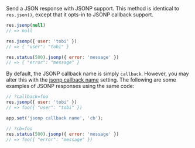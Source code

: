 Send a JSON response with JSONP support. This method is identical to `res.json()`, except that it opts-in to JSONP callback support.

```js
res.jsonp(null)
// => null

res.jsonp({ user: 'tobi' })
// => { "user": "tobi" }

res.status(500).jsonp({ error: 'message' })
// => { "error": "message" }
```

By default, the JSONP callback name is simply `callback`. However, you may alter this with the <a href="#app-settings">jsonp callback name</a> setting. The following are some examples of JSONP responses using the same code:

```js
// ?callback=foo
res.jsonp({ user: 'tobi' })
// => foo({ "user": "tobi" })

app.set('jsonp callback name', 'cb');

// ?cb=foo
res.status(500).jsonp({ error: 'message' })
// => foo({ "error": "message" })
```
